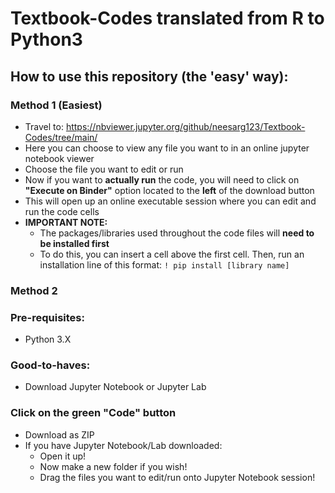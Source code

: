 # Textbook-Codes translated from R to Python3

## How to use this repository (the 'easy' way):
### Method 1 (Easiest)
- Travel to: https://nbviewer.jupyter.org/github/neesarg123/Textbook-Codes/tree/main/
- Here you can choose to view any file you want to in an online jupyter notebook viewer
- Choose the file you want to edit or run
- Now if you want to __actually run__ the code, you will need to click on **"Execute on Binder"** option located to the **left** of the download button 
- This will open up an online executable session where you can edit and run the code cells
- **IMPORTANT NOTE:**
  - The packages/libraries used throughout the code files will **need to be installed first** 
  - To do this, you can insert a cell above the first cell. Then, run an installation line of this format: `! pip install [library name]`
### Method 2 
### Pre-requisites:
- Python 3.X
### Good-to-haves:
- Download Jupyter Notebook or Jupyter Lab
### Click on the green "Code" button
 - Download as ZIP 
 - If you have Jupyter Notebook/Lab downloaded:
    - Open it up!
    - Now make a new folder if you wish! 
    - Drag the files you want to edit/run onto Jupyter Notebook session! 
